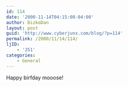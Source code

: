 ```yaml
---
id: 114
date: '2000-11-14T04:15:00-04:00'
author: DizkoDan
layout: post
guid: 'http://www.cyberjunx.com/blog/?p=114'
permalink: /2000/11/14/114/
ljID:
    - '251'
categories:
    - General
---
```


Happy birfday mooose!
